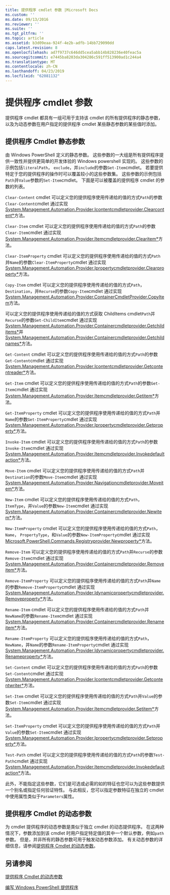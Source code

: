 ```yaml
---
title: 提供程序 cmdlet 参数 |Microsoft Docs
ms.custom: ''
ms.date: 09/13/2016
ms.reviewer: ''
ms.suite: ''
ms.tgt_pltfrm: ''
ms.topic: article
ms.assetid: b3d09eaa-924f-4e2b-adfb-14bb729090dd
caps.latest.revision: 8
ms.openlocfilehash: ad7f9737c646dd5cea5abb14b828236e40feac5a
ms.sourcegitcommit: e7445ba8203da304286c591ff513900ad1c244a4
ms.translationtype: MT
ms.contentlocale: zh-CN
ms.lasthandoff: 04/23/2019
ms.locfileid: "62081132"
---
```

# <a name="provider-cmdlet-parameters"></a>提供程序 cmdlet 参数

提供程序 cmdlet 都具有一组可用于支持该 cmdlet 的所有提供程序的静态参数，以及为动态参数在用户指定的提供程序 cmdlet 某些静态参数的某些值时添加。

## <a name="provider-cmdlet-static-parameters"></a>提供程序 Cmdlet 静态参数

由 Windows PowerShell 定义的静态参数。 这些参数的一大组是所有提供程序提供一致性并提供更简单的开发体验的 Windows powershell 实现的。 这些参数的示例包括`literalPath`， `exclude`，并`include`的参数`Get-Item`cmdlet。 若要提供特定于您的提供程序的操作时可以覆盖较小的这些参数集。 这些参数的示例包括`Path`并`Value`参数的`Set-Item`cmdlet。 下面是可以被覆盖的提供程序 cmdlet 的参数的列表。

`Clear-Content` cmdlet 可以定义您的提供程序使用传递给的值的方式`Path`的参数`Clear-Content`cmdlet 通过实现[System.Management.Automation.Provider.Icontentcmdletprovider.Clearcontent*](/dotnet/api/System.Management.Automation.Provider.IContentCmdletProvider.ClearContent)方法。

`Clear-Item` cmdlet 可以定义您的提供程序使用传递给的值的方式`Path`的参数`Clear-Item`cmdlet 通过实现[System.Management.Automation.Provider.Itemcmdletprovider.Clearitem*](/dotnet/api/System.Management.Automation.Provider.ItemCmdletProvider.ClearItem)方法。

`Clear-ItemProperty` cmdlet 可以定义您的提供程序使用传递给的值的方式`Path`并`Name`的参数`Clear-ItemProperty`cmdlet 通过实现[System.Management.Automation.Provider.Ipropertycmdletprovider.Clearproperty*](/dotnet/api/System.Management.Automation.Provider.IPropertyCmdletProvider.ClearProperty)方法。

`Copy-Item` cmdlet 可以定义您的提供程序使用传递给的值的方式`Path`， `Destination`，并`Recurse`的参数`Copy-Item`cmdlet 通过实现[System.Management.Automation.Provider.ContainerCmdletProvider.CopyItem](/dotnet/api/System.Management.Automation.Provider.ContainerCmdletProvider.CopyItem)方法。

可以定义您的提供程序使用传递给的值的方式获取 ChildItems cmdlet`Path`并`Recurse`的参数`Get-ChildItem`cmdlet 通过实现[System.Management.Automation.Provider.Containercmdletprovider.Getchilditems*](/dotnet/api/System.Management.Automation.Provider.ContainerCmdletProvider.GetChildItems)并[System.Management.Automation.Provider.Containercmdletprovider.Getchildnames*](/dotnet/api/System.Management.Automation.Provider.ContainerCmdletProvider.GetChildNames)方法。

`Get-Content` cmdlet 可以定义您的提供程序使用传递给的值的方式`Path`的参数`Get-Content`cmdlet 通过实现[System.Management.Automation.Provider.Icontentcmdletprovider.Getcontentreader*](/dotnet/api/System.Management.Automation.Provider.IContentCmdletProvider.GetContentReader)方法。

`Get-Item` cmdlet 可以定义您的提供程序使用传递给的值的方式`Path`的参数`Get-Item`cmdlet 通过实现[System.Management.Automation.Provider.Itemcmdletprovider.Getitem*](/dotnet/api/System.Management.Automation.Provider.ItemCmdletProvider.GetItem)方法。

`Get-ItemProperty` cmdlet 可以定义您的提供程序使用传递给的值的方式`Path`并`Name`的参数`Get-ItemProperty`cmdlet 通过实现[System.Management.Automation.Provider.Ipropertycmdletprovider.Getproperty*](/dotnet/api/System.Management.Automation.Provider.IPropertyCmdletProvider.GetProperty)方法。

`Invoke-Item` cmdlet 可以定义您的提供程序使用传递给的值的方式`Path`的参数`Invoke-Item`cmdlet 通过实现[System.Management.Automation.Provider.Itemcmdletprovider.Invokedefaultaction*](/dotnet/api/System.Management.Automation.Provider.ItemCmdletProvider.InvokeDefaultAction)方法。

`Move-Item` cmdlet 可以定义您的提供程序使用传递给的值的方式`Path`并`Destination`的参数`Move-Item`cmdlet 通过实现[System.Management.Automation.Provider.Navigationcmdletprovider.Moveitem*](/dotnet/api/System.Management.Automation.Provider.NavigationCmdletProvider.MoveItem)方法。

`New-Item` cmdlet 可以定义您的提供程序使用传递给的值的方式`Path`， `ItemType`，并`Value`的参数`New-Item`cmdlet 通过实现[System.Management.Automation.Provider.Containercmdletprovider.Newitem*](/dotnet/api/System.Management.Automation.Provider.ContainerCmdletProvider.NewItem)方法。

`New-ItemProperty` cmdlet 可以定义您的提供程序使用传递给的值的方式`Path`， `Name`， `PropertyType`，和`Value`的参数`New-ItemProperty`cmdlet 通过实现[Microsoft.PowerShell.Commands.Registryprovider.Newproperty*](/dotnet/api/Microsoft.PowerShell.Commands.RegistryProvider.NewProperty)方法。

`Remove-Item` 可以定义您的提供程序使用传递给的值的方式`Path`并`Recurse`的参数`Remove-Item`cmdlet 通过实现[System.Management.Automation.Provider.Containercmdletprovider.Removeitem*](/dotnet/api/System.Management.Automation.Provider.ContainerCmdletProvider.RemoveItem)方法。

`Remove-ItemProperty` 可以定义您的提供程序使用传递给的值的方式`Path`并`Name`的参数`Remove-ItemProperty`cmdlet 通过实现[System.Management.Automation.Provider.Idynamicpropertycmdletprovider.Removeproperty*](/dotnet/api/System.Management.Automation.Provider.IDynamicPropertyCmdletProvider.RemoveProperty)方法。

`Rename-Item` cmdlet 可以定义您的提供程序使用传递给的值的方式`Path`并`NewName`的参数`Rename-Item`cmdlet 通过实现[System.Management.Automation.Provider.Containercmdletprovider.Renameitem*](/dotnet/api/System.Management.Automation.Provider.ContainerCmdletProvider.RenameItem)方法。

`Rename-ItemProperty` 可以定义您的提供程序使用传递给的值的方式`Path`， `NewName`，并`Name`的参数`Rename-ItemProperty`cmdlet 通过实现[System.Management.Automation.Provider.Idynamicpropertycmdletprovider.Renameproperty*](/dotnet/api/System.Management.Automation.Provider.IDynamicPropertyCmdletProvider.RenameProperty)方法。

`Set-Content` cmdlet 可以定义您的提供程序使用传递给的值的方式`Path`的参数`Set-Content`cmdlet 通过实现[System.Management.Automation.Provider.Icontentcmdletprovider.Getcontentwriter*](/dotnet/api/System.Management.Automation.Provider.IContentCmdletProvider.GetContentWriter)方法。

`Set-Item` cmdlet 可以定义您的提供程序使用传递给的值的方式`Path`并`Value`的参数`Set-Item`cmdlet 通过实现[System.Management.Automation.Provider.Itemcmdletprovider.Setitem*](/dotnet/api/System.Management.Automation.Provider.ItemCmdletProvider.SetItem)方法。

`Set-ItemProperty` cmdlet 可以定义您的提供程序使用传递给的值的方式`Path`并`Value`的参数`Set-Item`cmdlet 通过实现[System.Management.Automation.Provider.Ipropertycmdletprovider.Setproperty*](/dotnet/api/System.Management.Automation.Provider.IPropertyCmdletProvider.SetProperty)方法。

`Test-Path` cmdlet 可以定义您的提供程序使用传递给的值的方式`Path`的参数`Test-Path`cmdlet 通过实现[System.Management.Automation.Provider.Itemcmdletprovider.Invokedefaultaction*](/dotnet/api/System.Management.Automation.Provider.ItemCmdletProvider.InvokeDefaultAction)方法。

此外，不能指定这些参数，它们是可选或必需的如的特征也您可以为这些参数提供一个别名或指定任何验证特性。 与此相反，您可以指定参数特征在独立的 cmdlet 中使用属性类似于`Parameters`属性。

## <a name="provider-cmdlet-dynamic-parameters"></a>提供程序 Cmdlet 的动态参数

为 cmdlet 提供程序的动态参数是类似于独立 cmdlet 的动态提供程序。 在这两种情况下，参数添加到该 cmdlet 时用户指定特定值的其中一个默认参数，例如`path`参数。 但是，并非所有的静态参数可用于触发动态参数添加。 有关动态参数的详细信息，请参阅[提供程序 Cmdlet 的动态参数](./provider-cmdlet-dynamic-parameters.md)。

## <a name="see-also"></a>另请参阅

[提供程序 Cmdlet 的动态参数](./provider-cmdlet-dynamic-parameters.md)

[编写 Windows PowerShell 提供程序](./writing-a-windows-powershell-provider.md)